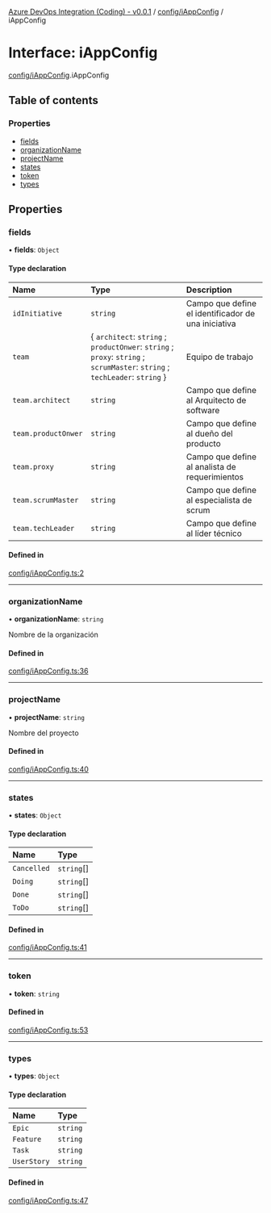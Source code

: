 [Azure DevOps Integration (Coding) - v0.0.1](../README.md) / [config/iAppConfig](../modules/config_iAppConfig.md) / iAppConfig

# Interface: iAppConfig

[config/iAppConfig](../modules/config_iAppConfig.md).iAppConfig

## Table of contents

### Properties

- [fields](config_iAppConfig.iAppConfig.md#fields)
- [organizationName](config_iAppConfig.iAppConfig.md#organizationname)
- [projectName](config_iAppConfig.iAppConfig.md#projectname)
- [states](config_iAppConfig.iAppConfig.md#states)
- [token](config_iAppConfig.iAppConfig.md#token)
- [types](config_iAppConfig.iAppConfig.md#types)

## Properties

### fields

• **fields**: `Object`

#### Type declaration

| Name | Type | Description |
| :------ | :------ | :------ |
| `idInitiative` | `string` | Campo que define el identificador de una iniciativa |
| `team` | { `architect`: `string` ; `productOnwer`: `string` ; `proxy`: `string` ; `scrumMaster`: `string` ; `techLeader`: `string`  } | Equipo de trabajo |
| `team.architect` | `string` | Campo que define al Arquitecto de software |
| `team.productOnwer` | `string` | Campo que define al dueño del producto |
| `team.proxy` | `string` | Campo que define al analista de requerimientos |
| `team.scrumMaster` | `string` | Campo que define al especialista de scrum |
| `team.techLeader` | `string` | Campo que define al líder técnico |

#### Defined in

[config/iAppConfig.ts:2](https://github.com/jeysgar1/azure-devops-api-kms/blob/28b9ee1/src/config/iAppConfig.ts#L2)

___

### organizationName

• **organizationName**: `string`

Nombre de la organización

#### Defined in

[config/iAppConfig.ts:36](https://github.com/jeysgar1/azure-devops-api-kms/blob/28b9ee1/src/config/iAppConfig.ts#L36)

___

### projectName

• **projectName**: `string`

Nombre del proyecto

#### Defined in

[config/iAppConfig.ts:40](https://github.com/jeysgar1/azure-devops-api-kms/blob/28b9ee1/src/config/iAppConfig.ts#L40)

___

### states

• **states**: `Object`

#### Type declaration

| Name | Type |
| :------ | :------ |
| `Cancelled` | `string`[] |
| `Doing` | `string`[] |
| `Done` | `string`[] |
| `ToDo` | `string`[] |

#### Defined in

[config/iAppConfig.ts:41](https://github.com/jeysgar1/azure-devops-api-kms/blob/28b9ee1/src/config/iAppConfig.ts#L41)

___

### token

• **token**: `string`

#### Defined in

[config/iAppConfig.ts:53](https://github.com/jeysgar1/azure-devops-api-kms/blob/28b9ee1/src/config/iAppConfig.ts#L53)

___

### types

• **types**: `Object`

#### Type declaration

| Name | Type |
| :------ | :------ |
| `Epic` | `string` |
| `Feature` | `string` |
| `Task` | `string` |
| `UserStory` | `string` |

#### Defined in

[config/iAppConfig.ts:47](https://github.com/jeysgar1/azure-devops-api-kms/blob/28b9ee1/src/config/iAppConfig.ts#L47)
